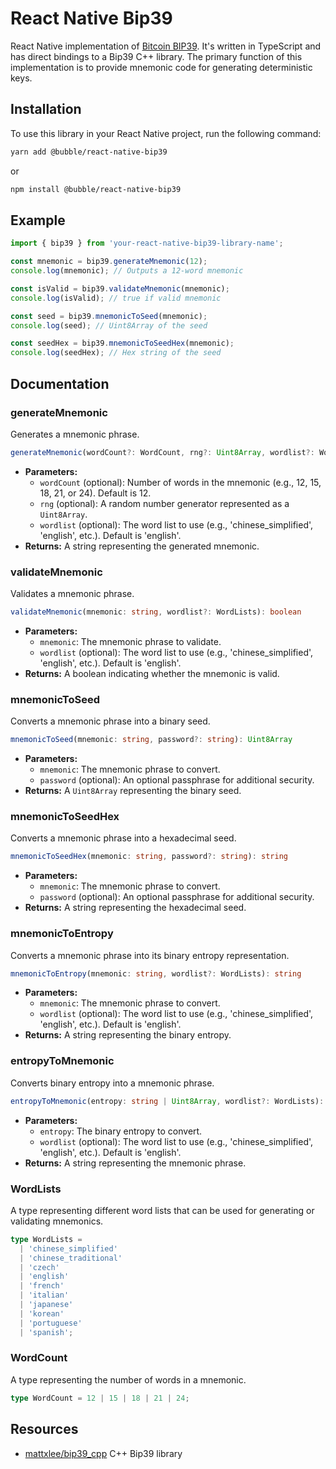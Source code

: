 # React Native Bip39

React Native implementation of [Bitcoin BIP39](https://github.com/bitcoin/bips/blob/master/bip-0039.mediawiki). It's written in TypeScript and has direct bindings to a Bip39 C++ library. The primary function of this implementation is to provide mnemonic code for generating deterministic keys.

## Installation

To use this library in your React Native project, run the following command:

```sh
yarn add @bubble/react-native-bip39
```

or

```sh
npm install @bubble/react-native-bip39
```

## Example

```typescript
import { bip39 } from 'your-react-native-bip39-library-name';

const mnemonic = bip39.generateMnemonic(12);
console.log(mnemonic); // Outputs a 12-word mnemonic

const isValid = bip39.validateMnemonic(mnemonic);
console.log(isValid); // true if valid mnemonic

const seed = bip39.mnemonicToSeed(mnemonic);
console.log(seed); // Uint8Array of the seed

const seedHex = bip39.mnemonicToSeedHex(mnemonic);
console.log(seedHex); // Hex string of the seed
```

## Documentation

### generateMnemonic

Generates a mnemonic phrase.

```typescript
generateMnemonic(wordCount?: WordCount, rng?: Uint8Array, wordlist?: WordLists): string
```

- **Parameters:**
  - `wordCount` (optional): Number of words in the mnemonic (e.g., 12, 15, 18, 21, or 24). Default is 12.
  - `rng` (optional): A random number generator represented as a `Uint8Array`.
  - `wordlist` (optional): The word list to use (e.g., 'chinese_simplified', 'english', etc.). Default is 'english'.
- **Returns:** A string representing the generated mnemonic.

### validateMnemonic

Validates a mnemonic phrase.

```typescript
validateMnemonic(mnemonic: string, wordlist?: WordLists): boolean
```

- **Parameters:**
  - `mnemonic`: The mnemonic phrase to validate.
  - `wordlist` (optional): The word list to use (e.g., 'chinese_simplified', 'english', etc.). Default is 'english'.
- **Returns:** A boolean indicating whether the mnemonic is valid.

### mnemonicToSeed

Converts a mnemonic phrase into a binary seed.

```typescript
mnemonicToSeed(mnemonic: string, password?: string): Uint8Array
```

- **Parameters:**
  - `mnemonic`: The mnemonic phrase to convert.
  - `password` (optional): An optional passphrase for additional security.
- **Returns:** A `Uint8Array` representing the binary seed.

### mnemonicToSeedHex

Converts a mnemonic phrase into a hexadecimal seed.

```typescript
mnemonicToSeedHex(mnemonic: string, password?: string): string
```

- **Parameters:**
  - `mnemonic`: The mnemonic phrase to convert.
  - `password` (optional): An optional passphrase for additional security.
- **Returns:** A string representing the hexadecimal seed.

### mnemonicToEntropy

Converts a mnemonic phrase into its binary entropy representation.

```typescript
mnemonicToEntropy(mnemonic: string, wordlist?: WordLists): string
```

- **Parameters:**
  - `mnemonic`: The mnemonic phrase to convert.
  - `wordlist` (optional): The word list to use (e.g., 'chinese_simplified', 'english', etc.). Default is 'english'.
- **Returns:** A string representing the binary entropy.

### entropyToMnemonic

Converts binary entropy into a mnemonic phrase.

```typescript
entropyToMnemonic(entropy: string | Uint8Array, wordlist?: WordLists): string
```

- **Parameters:**
  - `entropy`: The binary entropy to convert.
  - `wordlist` (optional): The word list to use (e.g., 'chinese_simplified', 'english', etc.). Default is 'english'.
- **Returns:** A string representing the mnemonic phrase.

### WordLists

A type representing different word lists that can be used for generating or validating mnemonics.

```typescript
type WordLists =
  | 'chinese_simplified'
  | 'chinese_traditional'
  | 'czech'
  | 'english'
  | 'french'
  | 'italian'
  | 'japanese'
  | 'korean'
  | 'portuguese'
  | 'spanish';
```

### WordCount

A type representing the number of words in a mnemonic.

```typescript
type WordCount = 12 | 15 | 18 | 21 | 24;
```

## Resources

- [mattxlee/bip39_cpp](https://github.com/mattxlee/bip39_cpp) C++ Bip39 library
